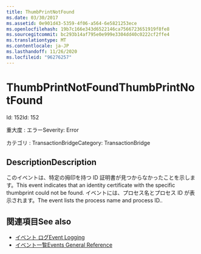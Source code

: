 ```yaml
---
title: ThumbPrintNotFound
ms.date: 03/30/2017
ms.assetid: 0e901d43-5359-4f06-a564-6e5821253ece
ms.openlocfilehash: 19b7c166e343d6522146ca7566723651919f8fe8
ms.sourcegitcommit: bc293b14af795e0e999e3304dd40c0222cf2ffe4
ms.translationtype: MT
ms.contentlocale: ja-JP
ms.lasthandoff: 11/26/2020
ms.locfileid: "96276257"
---
```

# <a name="thumbprintnotfound"></a><span data-ttu-id="40ce2-102">ThumbPrintNotFound</span><span class="sxs-lookup"><span data-stu-id="40ce2-102">ThumbPrintNotFound</span></span>

<span data-ttu-id="40ce2-103">Id: 152</span><span class="sxs-lookup"><span data-stu-id="40ce2-103">Id: 152</span></span>  
  
 <span data-ttu-id="40ce2-104">重大度 : エラー</span><span class="sxs-lookup"><span data-stu-id="40ce2-104">Severity: Error</span></span>  
  
 <span data-ttu-id="40ce2-105">カテゴリ : TransactionBridge</span><span class="sxs-lookup"><span data-stu-id="40ce2-105">Category: TransactionBridge</span></span>  
  
## <a name="description"></a><span data-ttu-id="40ce2-106">Description</span><span class="sxs-lookup"><span data-stu-id="40ce2-106">Description</span></span>  

 <span data-ttu-id="40ce2-107">このイベントは、特定の拇印を持つ ID 証明書が見つからなかったことを示します。</span><span class="sxs-lookup"><span data-stu-id="40ce2-107">This event indicates that an identity certificate with the specific thumbprint could not be found.</span></span> <span data-ttu-id="40ce2-108">イベントには、プロセス名とプロセス ID が表示されます。</span><span class="sxs-lookup"><span data-stu-id="40ce2-108">The event lists the process name and process ID..</span></span>  
  
## <a name="see-also"></a><span data-ttu-id="40ce2-109">関連項目</span><span class="sxs-lookup"><span data-stu-id="40ce2-109">See also</span></span>

- [<span data-ttu-id="40ce2-110">イベント ログ</span><span class="sxs-lookup"><span data-stu-id="40ce2-110">Event Logging</span></span>](index.md)
- [<span data-ttu-id="40ce2-111">イベント一覧</span><span class="sxs-lookup"><span data-stu-id="40ce2-111">Events General Reference</span></span>](events-general-reference.md)

